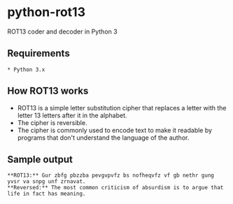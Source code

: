 # python-rot13
 ROT13 coder and decoder in Python 3

## Requirements

    * Python 3.x

## How ROT13 works

* ROT13 is a simple letter substitution cipher that replaces a letter with the letter 13 letters after it in the alphabet.
* The cipher is reversible.
* The cipher is commonly used to encode text to make it readable by programs that don't understand the language of the author.

## Sample output

```
**ROT13:** Gur zbfg pbzzba pevgvpvfz bs nofheqvfz vf gb nethr gung yvsr va snpg unf zrnavat.
**Reversed:** The most common criticism of absurdism is to argue that life in fact has meaning.
```
